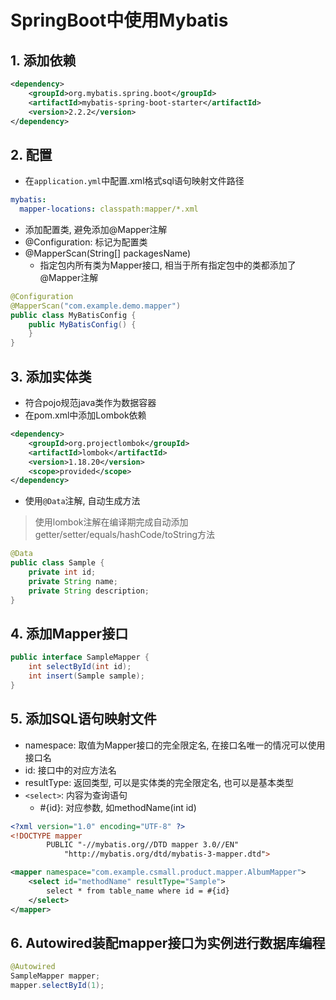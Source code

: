 # SpringBoot中使用Mybatis

## 1. 添加依赖

```xml
<dependency>
    <groupId>org.mybatis.spring.boot</groupId>
    <artifactId>mybatis-spring-boot-starter</artifactId>
    <version>2.2.2</version>
</dependency>
```

## 2. 配置

- 在`application.yml`中配置.xml格式sql语句映射文件路径

```yml
mybatis:
  mapper-locations: classpath:mapper/*.xml
```

- 添加配置类, 避免添加@Mapper注解
- @Configuration: 标记为配置类
- @MapperScan(String[] packagesName) 
  - 指定包内所有类为Mapper接口, 相当于所有指定包中的类都添加了@Mapper注解

```java
@Configuration
@MapperScan("com.example.demo.mapper")
public class MyBatisConfig {
    public MyBatisConfig() {
    }
}
```
## 3. 添加实体类

- 符合pojo规范java类作为数据容器
- 在pom.xml中添加Lombok依赖

```xml
<dependency>
    <groupId>org.projectlombok</groupId>
    <artifactId>lombok</artifactId>
    <version>1.18.20</version>
    <scope>provided</scope>
</dependency>
```

- 使用`@Data`注解, 自动生成方法

> 使用lombok注解在编译期完成自动添加getter/setter/equals/hashCode/toString方法

```java
@Data
public class Sample {
    private int id;
    private String name;
    private String description;
}
```

## 4. 添加Mapper接口

```java
public interface SampleMapper {
    int selectById(int id);
    int insert(Sample sample);
}
``` 

## 5. 添加SQL语句映射文件

- namespace: 取值为Mapper接口的完全限定名, 在接口名唯一的情况可以使用接口名
- id: 接口中的对应方法名
- resultType: 返回类型, 可以是实体类的完全限定名, 也可以是基本类型
- `<select>`: 内容为查询语句
  - #{id}: 对应参数, 如methodName(int id)

```xml
<?xml version="1.0" encoding="UTF-8" ?>
<!DOCTYPE mapper
        PUBLIC "-//mybatis.org//DTD mapper 3.0//EN"
            "http://mybatis.org/dtd/mybatis-3-mapper.dtd">

<mapper namespace="com.example.csmall.product.mapper.AlbumMapper">
    <select id="methodName" resultType="Sample">
        select * from table_name where id = #{id}
    </select>
</mapper>
```

## 6. Autowired装配mapper接口为实例进行数据库编程

```java
@Autowired
SampleMapper mapper;
mapper.selectById(1);
```


